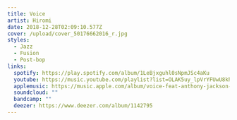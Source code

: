 ```yaml
---
title: Voice
artist: Hiromi
date: 2018-12-28T02:09:10.577Z
cover: /upload/cover_50176662016_r.jpg
styles:
  - Jazz
  - Fusion
  - Post-bop
links:
  spotify: https://play.spotify.com/album/1LeBjxguhl0sNpmJSc4aKu
  youtube: https://music.youtube.com/playlist?list=OLAK5uy_lpVrYFUwU8khbJSsh567KfI22jhyU0YKI
  applemusic: https://music.apple.com/album/voice-feat-anthony-jackson-simon-phillips/440923034
  soundcloud: ""
  bandcamp: ""
  deezer: https://www.deezer.com/album/1142795
---
```

